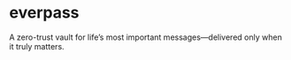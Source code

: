 # everpass
A zero-trust vault for life’s most important messages—delivered only when it truly matters.
